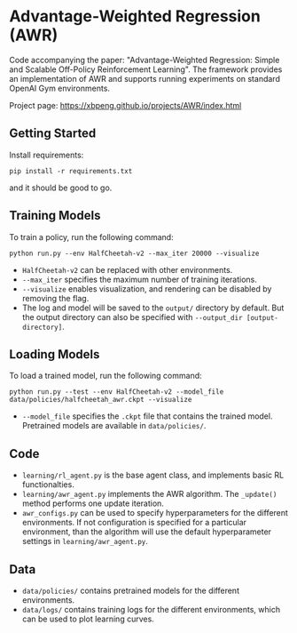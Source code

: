 # Advantage-Weighted Regression (AWR)

Code accompanying the paper:
"Advantage-Weighted Regression: Simple and Scalable Off-Policy Reinforcement Learning".
The framework provides an implementation of AWR and supports running experiments on standard OpenAI Gym environments.

Project page: https://xbpeng.github.io/projects/AWR/index.html

## Getting Started

Install requirements:

`pip install -r requirements.txt`

and it should be good to go.

## Training Models

To train a policy, run the following command:

``python run.py --env HalfCheetah-v2 --max_iter 20000 --visualize``

- `HalfCheetah-v2` can be replaced with other environments.
- `--max_iter` specifies the maximum number of training iterations.
- `--visualize` enables visualization, and rendering can be disabled by removing the flag.
- The log and model will be saved to the `output/` directory by default. But the output directory can also be specified with `--output_dir [output-directory]`.

## Loading Models

To load a trained model, run the following command:

``python run.py --test --env HalfCheetah-v2 --model_file data/policies/halfcheetah_awr.ckpt --visualize``

- `--model_file` specifies the `.ckpt` file that contains the trained model. Pretrained models are available in `data/policies/`.

## Code

- `learning/rl_agent.py` is the base agent class, and implements basic RL functionalties.
- `learning/awr_agent.py` implements the AWR algorithm. The `_update()` method performs one update iteration.
- `awr_configs.py` can be used to specify hyperparameters for the different environments. If not configuration is specified for a particular environment, than the algorithm will use the default hyperparameter settings in `learning/awr_agent.py`.

## Data
- `data/policies/` contains pretrained models for the different environments.
- `data/logs/` contains training logs for the different environments, which can be used to plot learning curves.
